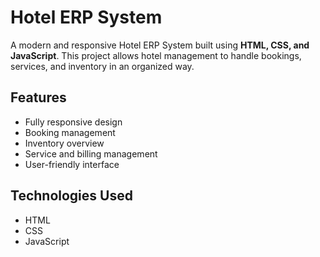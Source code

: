 # Hotel ERP System

A modern and responsive Hotel ERP System built using **HTML, CSS, and JavaScript**. This project allows hotel management to handle bookings, services, and inventory in an organized way.

## Features

- Fully responsive design
- Booking management
- Inventory overview
- Service and billing management
- User-friendly interface

## Technologies Used

- HTML
- CSS
- JavaScript



